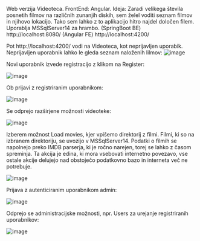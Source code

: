 Web verzija Videoteca. FrontEnd: Angular.
Ideja: Zaradi velikega števila posnetih filmov na različnih zunanjih diskih, sem želel voditi seznam filmov in njihovo lokacijo. Tako sem lahko z to aplikacijo hitro najdel določen filem.
Uporablja MSSqlServer14 za hrambo.
(SpringBoot BE) http://localhost:8080/
(Angular FE) http://localhost:4200/

Pot http://localhost:4200/ vodi na Videoteca, kot neprijavljen uporabik.
Neprijavljen uporabnik lahko le gleda seznam naloženih lilmov:
![image](https://github.com/damko81/AngularVideotekaFE/assets/162964541/cb01d540-96d0-4615-a3ad-5ee5cdd7f203)

Novi uporabnik izvede registracijo z klikom na Register:

![image](https://github.com/damko81/AngularVideotekaFE/assets/162964541/737d9b0e-995b-4d31-aff7-3eabc9fc95e1)

Ob prijavi z registriranim uporabnikom:

![image](https://github.com/damko81/SprVideotekaBE/assets/162964541/29015b0e-21cd-482f-82e1-0d8f3b79ba68)

Se odprejo razširjene možnosti videoteke:

![image](https://github.com/damko81/SprVideotekaBE/assets/162964541/93746def-02b0-4979-b1f8-16218c3a996c)

Izberem možnost Load movies, kjer vpišemo direktorij z filmi.
Filmi, ki so na izbranem direktoriju, se uvozijo v MSSqlServer14. Podatki o filmih se napolnejo preko IMDB parserja, ki je ročno narejen, torej se lahko z časom spreminja. Ta akcija je edina, ki mora vsebovati internetno povezavo, vse ostale akcije delujejo nad obstoječo podatkovno bazo in interneta več ne potrebuje.

![image](https://github.com/damko81/SprVideotekaBE/assets/162964541/09e718f4-1ce0-46f7-b96c-7fea530c40a7)

Prijava z autenticiranim uporabnikom admin:

![image](https://github.com/damko81/AngularVideotekaFE/assets/162964541/73196116-37c9-4296-b523-288930423fd7)

Odprejo se administracijske možnosti, npr. Users za urejanje registriranih uporabnikov:

![image](https://github.com/damko81/AngularVideotekaFE/assets/162964541/65b00b5e-c528-4ae9-a044-d3b3837e82c6)



